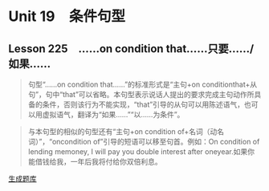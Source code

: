 ﻿ # Unit 19　条件句型
 ## Lesson 225　……on condition that……只要……/如果……
 
> 句型“……on condition that……”的标准形式是“主句+on conditionthat+从句”，句中“that”可以省略。本句型表示说话人提出的要求完成主句动作所具备的条件，否则该行为不能实现，“that”引导的从句可以用陈述语气，也可以用虚拟语气，翻译为“如果……”“以……为条件”。

> 与本句型的相似的句型还有“主句+on condition of+名词（动名词）”，“oncondition of”引导的短语可以移至句首。例如：On condition of lending memoney, I will pay you double interest after oneyear.如果你能借钱给我，一年后我将付给你双倍利息。


 [生成题库](./question/f225.json)